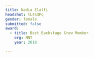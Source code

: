 ```yaml
---
title: Nadia Elalfi
headshot: tL4S3Pq
gender: female
submitted: false
award:
  - title: Best Backstage Crew Member
    org: NNT
    year: 2018

---
```

